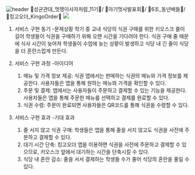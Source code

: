 ![header](https://capsule-render.vercel.app/api?text=KingoOrder&animation=fadeIn&color=006600)
🦁성균관대_멋쟁이사자처럼_11기🦁/ 🫶아기멋사발표회🫶/ 👥6조_동년배들👥/ 📱킹고오더_KingoOrder📱
<a href="https://github.com/LikeLion-SKKU-BabyLion6-KingoOrder/KingoOrder"><img src="https://img.shields.io/badge/킹고오-F46D01?style=flat-square&logo=firebase&logoColor=009639"/></a>
1. 서비스 구현 동기
   -문제상황
   학기 중 교내 식당의 식권 구매를 위한 키오스크 줄이 길어 학생들이 식권을 구매하기 위해 오랜 시간을 기다려야 한다.
   식권 구매 줄 때문에 식사 시간이 늦어져 학생들이 수업에 늦는 상황이 발생하고 식당 내 긴 줄이 식당을 더 혼란스럽게 만든다.
   
2. 서비스 구현 과정
   -아이디어
    1) 메뉴 및 가격 정보 제공: 식권 앱에서는 판매하는 식권의 메뉴와 가격 정보를 제공한다. 사용자들은 앱을 통해 원하는 메뉴와 가격을 확인할 수 있다.
    2) 주문 및 결제: 앱에서는 사용자들이 주문하고 결제할 수 있는 기능을 제공한다. 사용자들은 앱을 통해 주문한 메뉴를 선택하고 결제를 
완료할 수 있다.
    3) 식권 수령: 주문이 완료되면 사용자들은 QR코드를 통해 식권을 수령할 수 있다.

3. 서비스 구현 효과
   -기대 효과
   1) 줄 서지 않고 식권 구매: 학생들은 앱을 통해 줄을 서지 않고도 식권을 사전에 주문하고 결제할 수 있다. 
   2) 대기 시간 단축: 킹고오더 앱을 이용하면 식권을 사전에 주문하고 결제할 수 있으므로, 키오스크 앞에서 대기하는 시간을 단축시킬 수 있다.
   3) 식당 내 혼란 감소: 줄을 서서 결제하는 학생들 수가 줄어 식당의 혼란을 줄일 수 있다.


